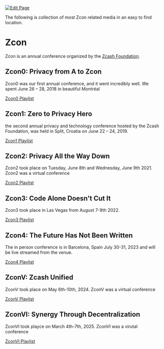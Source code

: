 <a href="https://github.com/Zechub/zechub/edit/main/site/Zcash_Community/Zcon_Archive.md" target="_blank">
  <img src="https://img.shields.io/badge/Edit-blue" alt="Edit Page"/>
</a>

The following is collection of most Zcon related media in an easy to find location.

# Zcon
Zcon is an annual conference organized by the [Zcash Foundation](https://zfnd.org/).

## Zcon0: Privacy from A to Zcon

Zcon0 was our first annual conference, and it went incredibly well. We spent June 26 – 28, 2018 in beautiful Montréal

[Zcon0 Playlist](https://www.youtube.com/playlist?list=PL40dyJ0UYTLK507afWUMgzUYeh-i4qQWS)


## Zcon1: Zero to Privacy Hero

the second annual privacy and technology conference hosted by the Zcash Foundation, was held in Split, Croatia on June 22 – 24, 2019.

[Zcon1 Playlist](https://www.youtube.com/playlist?list=PL40dyJ0UYTLLjPZaKjdhMoCNanb77_Ztj)

## Zcon2: Privacy All the Way Down

Zcon2 took place on Tuesday, June 8th and Wednesday, June 9th 2021. Zcon2 was a virtual conference

[Zcon2 Playlist](https://www.youtube.com/playlist?list=PL40dyJ0UYTLLa68H9ibpiSZqeevqKizg4)

## Zcon3: Code Alone Doesn't Cut It

Zcon3 took place in Las Vegas from August 7-9th 2022.

[Zcon3 Playlist](https://www.youtube.com/playlist?list=PL40dyJ0UYTLJm-Cl7ez3UXp8R4IuUNDfb)

## Zcon4: The Future Has Not Been Written

The in person conference is in Barcelona, Spain July 30-31, 2023 and will be live streamed from the venue. 

[Zcon4 Playlist](https://www.youtube.com/playlist?list=PL40dyJ0UYTLII7oQRQmNOFf0d2iKT35tL)

## ZconV: Zcash Unified

ZconV took place on May 6th-10th, 2024. ZconV was a virtual conference

[ZconV Playlist](https://www.youtube.com/playlist?list=PL40dyJ0UYTLJ41e2uSOJItvbW1YVR49aR)

## ZconVI: Synergy Through Decentralization

ZconVI took playce on March 4th-7th, 2025. ZconVI was a virutal conference

[ZconVI Playlist](https://www.youtube.com/playlist?list=PL40dyJ0UYTLIIhRk8vu2hkPL_q7OWO7wk)


